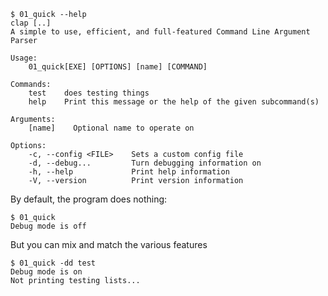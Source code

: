 ```console
$ 01_quick --help
clap [..]
A simple to use, efficient, and full-featured Command Line Argument Parser

Usage:
    01_quick[EXE] [OPTIONS] [name] [COMMAND]

Commands:
    test    does testing things
    help    Print this message or the help of the given subcommand(s)

Arguments:
    [name]    Optional name to operate on

Options:
    -c, --config <FILE>    Sets a custom config file
    -d, --debug...         Turn debugging information on
    -h, --help             Print help information
    -V, --version          Print version information

```

By default, the program does nothing:
```console
$ 01_quick
Debug mode is off

```

But you can mix and match the various features
```console
$ 01_quick -dd test
Debug mode is on
Not printing testing lists...

```
